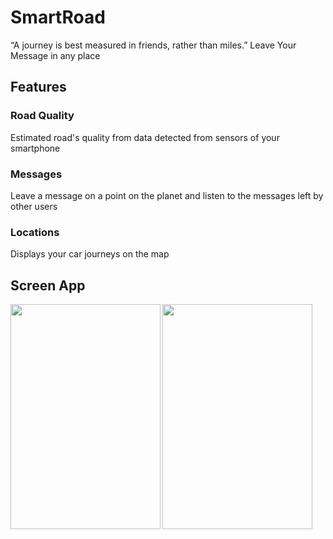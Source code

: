 # SmartRoad

“A journey is best measured in friends, rather than miles.”
Leave Your Message in any place

## Features

### Road Quality
Estimated road's quality from data detected from sensors of your smartphone

### Messages
Leave a message on a point on the planet and listen to the messages left by other users

### Locations
Displays your car journeys on the map

## Screen App

<a href="url"><img src="https://smartroad-1309.firebaseapp.com/img/slide/2.png" align="left" height="360" width="240" ></a>
<a href="url"><img src="https://smartroad-1309.firebaseapp.com/img/slide/2.png" align="left" height="360" width="240" ></a>

